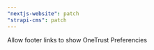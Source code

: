 ```yaml
---
"nextjs-website": patch
"strapi-cms": patch
---
```


Allow footer links to show OneTrust Preferencies
